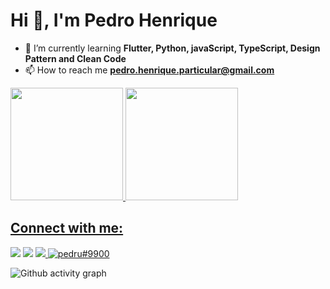 <h1>Hi 👋, I'm Pedro Henrique</h1>

- 🌱 I’m currently learning **Flutter, Python, javaScript, TypeScript, Design Pattern and Clean Code**
- 📫 How to reach me **pedro.henrique.particular@gmail.com**

<div>
  <a href="https://github.com/pedrohenriquedevbr">
  <img height="180em" src="https://github-readme-stats.vercel.app/api?username=pedrohenriquedevbr&show_icons=true&theme=tokyonight&include_all_commits=true&count_private=true"/>
  <img height="180em" src="https://github-readme-stats.vercel.app/api/top-langs/?username=pedrohenriquedevbr&layout=compact&langs_count=7&theme=tokyonight"/>
</div>
  
## Connect with me:
  
<div> 
    <a href="https://www.youtube.com/channel/UCsfCR2wETP80000IuMTPYNA" target="_blank"><img src="https://img.shields.io/badge/YouTube-FF0000?style=for-the-badge&logo=youtube&logoColor=white" target="_blank"></a>
    <a href = "mailto:pedro.henrique.particular@gmail.com"><img src="https://img.shields.io/badge/Gmail-D14836?style=for-the-badge&logo=gmail&logoColor=white" target="_blank"></a> 
    <a href= "https://www.linkedin.com/in/pedro-henrique-br/">
        <img src="https://img.shields.io/badge/LinkedIn-0077B5?style=for-the-badge&logo=linkedin&logoColor=white">
    </a>
    <a href="https://discord.gg/pedru#9900" target="blank">
        <img src="https://img.shields.io/badge/Discord-7289DA?style=for-the-badge&logo=discord&logoColor=white" alt="pedru#9900"/>
    </a>
</div>

![Github activity graph](https://github-readme-activity-graph.cyclic.app/graph?username=PedroHenriqueDevBR&theme=gotham)
